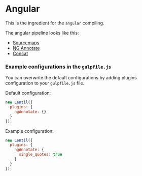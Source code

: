 # Angular

This is the ingredient for the `angular` compiling.

The angular pipeline looks like this:

- [Sourcemaps](https://www.npmjs.com/package/gulp-sourcemaps)
- [NG Annotate](https://www.npmjs.com/package/gulp-ng-annotate)
- [Concat](https://www.npmjs.com/package/gulp-concat)

### Example configurations in the `gulpfile.js`

You can overwrite the default configurations by adding plugins configuration to your `gulpfile.js` file.

Default configuration:
```js
new Lentil({
  plugins: {
    ngAnnotate: {}
  }
});
```

Example configuration:
```js
new Lentil({
  plugins: {
    ngAnnotate: {
      single_quotes: true
    }
  }
});
```
